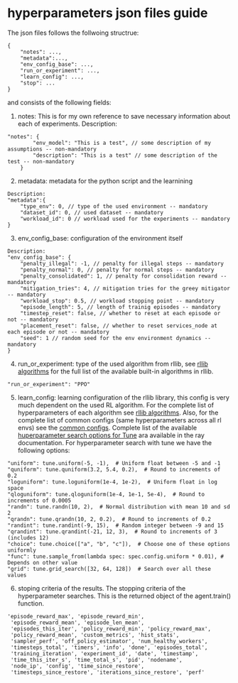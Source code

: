 # hyperparameters json files guide
The json files follows the follwoing structrue:
```
{
    "notes": ...,
    "metadata":...,
    "env_config_base": ...,
    "run_or_experiment": ...,
    "learn_config": ...,
    "stop": ... 
}
```
and consists of the following fields:

1. notes: This is for my own reference to save necessary information about each of experiments. 
Description:
```
"notes": {
        "env_model": "This is a test", // some description of my assumptions -- non-mandatory
        "description": "This is a test" // some description of the test -- non-mandatory
    }
```

2. metadata: metadata for the python script and the learnining
```
Description:
"metadata":{
    "type_env": 0, // type of the used environment -- mandatory
    "dataset_id": 0, // used dataset -- mandatory
    "workload_id": 0 // workload used for the experiments -- mandatory
}
```
3. env_config_base: configuration of the environment itself
```
Description:
"env_config_base": {
    "penalty_illegal": -1, // penalty for illegal steps -- mandatory
    "penalty_normal": 0, // penalty for normal steps -- mandatory
    "penalty_consolidated": 1, // penalty for consolidation reward -- mandatory
    "mitigation_tries": 4, // mitigation tries for the greey mitigator -- mandatory
    "workload_stop": 0.5, // workload stopping point -- mandatory
    "episode_length": 5, // length of trainig episodes -- mandatory
    "timestep_reset": false, // whether to reset at each episode or not -- mandatory
    "placement_reset": false, // whether to reset services_node at each episode or not -- mandatory
    "seed": 1 // random seed for the env environment dynamics -- mandatory
}
```
4. run_or_experiment: type of the used algorithm from rllib, see [rllib algorithms](https://docs.ray.io/en/latest/rllib-algorithms.html) for the full list of the available built-in algorithms in rllib.
```
"run_or_experiment": "PPO"
```
5. learn_config: learning configuration of the rllib library, this config is very much dependent on the used RL algorithm. For the complete list of hyperparameters of each algorithm see [rllib algorithms](https://docs.ray.io/en/latest/rllib-algorithms.html). Also, for the complete list of common configs (same hyperparameters across all rl envs) see the [common configs](https://docs.ray.io/en/latest/rllib-training.html#common-parameters). Complete list of the available [huperparameter search options for Tune](https://docs.ray.io/en/latest/tune/api_docs/search_space.html) ara available in the ray documentation.
For hyperparameter search with tune we have the following options:
```
"uniform": tune.uniform(-5, -1),  # Uniform float between -5 and -1
"quniform": tune.quniform(3.2, 5.4, 0.2),  # Round to increments of 0.2
"loguniform": tune.loguniform(1e-4, 1e-2),  # Uniform float in log space
"qloguniform": tune.qloguniform(1e-4, 1e-1, 5e-4),  # Round to increments of 0.0005
"randn": tune.randn(10, 2),  # Normal distribution with mean 10 and sd 2
"qrandn": tune.qrandn(10, 2, 0.2),  # Round to increments of 0.2
"randint": tune.randint(-9, 15),  # Random integer between -9 and 15
"qrandint": tune.qrandint(-21, 12, 3),  # Round to increments of 3 (includes 12)
"choice": tune.choice(["a", "b", "c"]),  # Choose one of these options uniformly
"func": tune.sample_from(lambda spec: spec.config.uniform * 0.01), # Depends on other value
"grid": tune.grid_search([32, 64, 128])  # Search over all these values
```
6. stoping criteria of the results. The stopping criteria of the hyperparameter searches. This is the returned object of the agent.train() function.
```
'episode_reward_max', 'episode_reward_min',
 'episode_reward_mean', 'episode_len_mean', 
 'episodes_this_iter', 'policy_reward_min', 'policy_reward_max', 
 'policy_reward_mean', 'custom_metrics', 'hist_stats', 
 'sampler_perf', 'off_policy_estimator', 'num_healthy_workers', 
 'timesteps_total', 'timers', 'info', 'done', 'episodes_total', 
 'training_iteration', 'experiment_id', 'date', 'timestamp', 
 'time_this_iter_s', 'time_total_s', 'pid', 'nodename', 
 'node_ip', 'config', 'time_since_restore', 
 'timesteps_since_restore', 'iterations_since_restore', 'perf'

```
